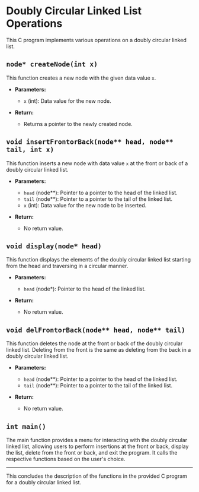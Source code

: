 # Doubly Circular Linked List Operations

This C program implements various operations on a doubly circular linked list.

## `node* createNode(int x)`

This function creates a new node with the given data value `x`.

- **Parameters:**
  - `x` (int): Data value for the new node.

- **Return:**
  - Returns a pointer to the newly created node.

## `void insertFrontorBack(node** head, node** tail, int x)`

This function inserts a new node with data value `x` at the front or back of a doubly circular linked list.

- **Parameters:**
  - `head` (node**): Pointer to a pointer to the head of the linked list.
  - `tail` (node**): Pointer to a pointer to the tail of the linked list.
  - `x` (int): Data value for the new node to be inserted.

- **Return:**
  - No return value.

## `void display(node* head)`

This function displays the elements of the doubly circular linked list starting from the head and traversing in a circular manner.

- **Parameters:**
  - `head` (node*): Pointer to the head of the linked list.

- **Return:**
  - No return value.

## `void delFrontorBack(node** head, node** tail)`

This function deletes the node at the front or back of the doubly circular linked list. Deleting from the front is the same as deleting from the back in a doubly circular linked list.

- **Parameters:**
  - `head` (node**): Pointer to a pointer to the head of the linked list.
  - `tail` (node**): Pointer to a pointer to the tail of the linked list.

- **Return:**
  - No return value.

## `int main()`

The main function provides a menu for interacting with the doubly circular linked list, allowing users to perform insertions at the front or back, display the list, delete from the front or back, and exit the program. It calls the respective functions based on the user's choice.

---

This concludes the description of the functions in the provided C program for a doubly circular linked list.

